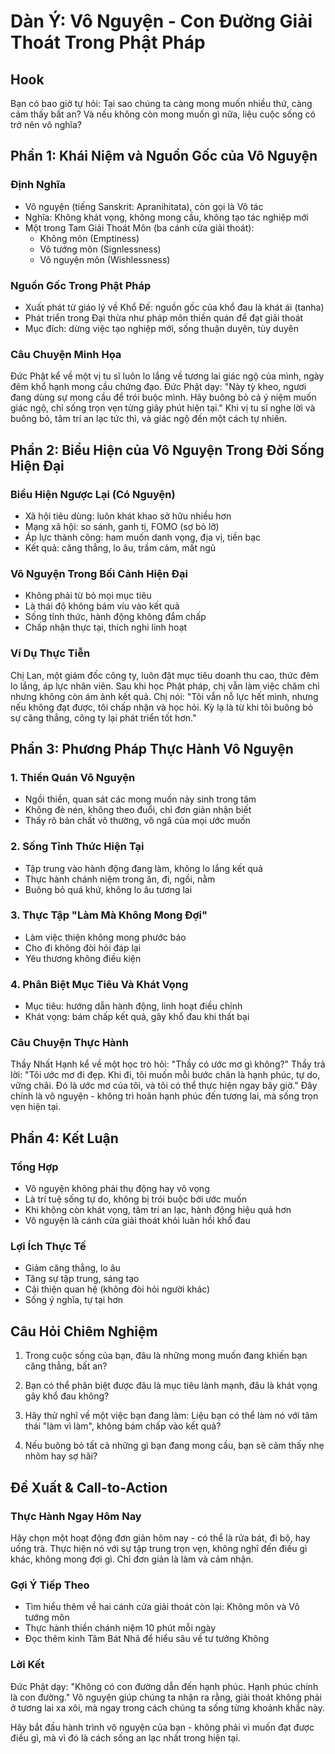 # Dàn Ý: Vô Nguyện - Con Đường Giải Thoát Trong Phật Pháp

## Hook
Bạn có bao giờ tự hỏi: Tại sao chúng ta càng mong muốn nhiều thứ, càng cảm thấy bất an? Và nếu không còn mong muốn gì nữa, liệu cuộc sống có trở nên vô nghĩa?

## Phần 1: Khái Niệm và Nguồn Gốc của Vô Nguyện

### Định Nghĩa
- Vô nguyện (tiếng Sanskrit: Apranihitata), còn gọi là Vô tác
- Nghĩa: Không khát vọng, không mong cầu, không tạo tác nghiệp mới
- Một trong Tam Giải Thoát Môn (ba cánh cửa giải thoát):
  - Không môn (Emptiness)
  - Vô tướng môn (Signlessness)
  - Vô nguyện môn (Wishlessness)

### Nguồn Gốc Trong Phật Pháp
- Xuất phát từ giáo lý về Khổ Đế: nguồn gốc của khổ đau là khát ái (tanha)
- Phát triển trong Đại thừa như pháp môn thiền quán để đạt giải thoát
- Mục đích: dừng việc tạo nghiệp mới, sống thuận duyên, tùy duyên

### Câu Chuyện Minh Họa
Đức Phật kể về một vị tu sĩ luôn lo lắng về tương lai giác ngộ của mình, ngày đêm khổ hạnh mong cầu chứng đạo. Đức Phật dạy: "Này tỳ kheo, ngươi đang dùng sự mong cầu để trói buộc mình. Hãy buông bỏ cả ý niệm muốn giác ngộ, chỉ sống trọn vẹn từng giây phút hiện tại." Khi vị tu sĩ nghe lời và buông bỏ, tâm trí an lạc tức thì, và giác ngộ đến một cách tự nhiên.

## Phần 2: Biểu Hiện của Vô Nguyện Trong Đời Sống Hiện Đại

### Biểu Hiện Ngược Lại (Có Nguyện)
- Xã hội tiêu dùng: luôn khát khao sở hữu nhiều hơn
- Mạng xã hội: so sánh, ganh tị, FOMO (sợ bỏ lỡ)
- Áp lực thành công: ham muốn danh vọng, địa vị, tiền bạc
- Kết quả: căng thẳng, lo âu, trầm cảm, mất ngủ

### Vô Nguyện Trong Bối Cảnh Hiện Đại
- Không phải từ bỏ mọi mục tiêu
- Là thái độ không bám víu vào kết quả
- Sống tỉnh thức, hành động không đắm chấp
- Chấp nhận thực tại, thích nghi linh hoạt

### Ví Dụ Thực Tiễn
Chị Lan, một giám đốc công ty, luôn đặt mục tiêu doanh thu cao, thức đêm lo lắng, áp lực nhân viên. Sau khi học Phật pháp, chị vẫn làm việc chăm chỉ nhưng không còn ám ảnh kết quả. Chị nói: "Tôi vẫn nỗ lực hết mình, nhưng nếu không đạt được, tôi chấp nhận và học hỏi. Kỳ lạ là từ khi tôi buông bỏ sự căng thẳng, công ty lại phát triển tốt hơn."

## Phần 3: Phương Pháp Thực Hành Vô Nguyện

### 1. Thiền Quán Vô Nguyện
- Ngồi thiền, quan sát các mong muốn nảy sinh trong tâm
- Không đè nén, không theo đuổi, chỉ đơn giản nhận biết
- Thấy rõ bản chất vô thường, vô ngã của mọi ước muốn

### 2. Sống Tỉnh Thức Hiện Tại
- Tập trung vào hành động đang làm, không lo lắng kết quả
- Thực hành chánh niệm trong ăn, đi, ngồi, nằm
- Buông bỏ quá khứ, không lo âu tương lai

### 3. Thực Tập "Làm Mà Không Mong Đợi"
- Làm việc thiện không mong phước báo
- Cho đi không đòi hỏi đáp lại
- Yêu thương không điều kiện

### 4. Phân Biệt Mục Tiêu Và Khát Vọng
- Mục tiêu: hướng dẫn hành động, linh hoạt điều chỉnh
- Khát vọng: bám chấp kết quả, gây khổ đau khi thất bại

### Câu Chuyện Thực Hành
Thầy Nhất Hạnh kể về một học trò hỏi: "Thầy có ước mơ gì không?" Thầy trả lời: "Tôi ước mơ đi đẹp. Khi đi, tôi muốn mỗi bước chân là hạnh phúc, tự do, vững chãi. Đó là ước mơ của tôi, và tôi có thể thực hiện ngay bây giờ." Đây chính là vô nguyện - không trì hoãn hạnh phúc đến tương lai, mà sống trọn vẹn hiện tại.

## Phần 4: Kết Luận

### Tổng Hợp
- Vô nguyện không phải thụ động hay vô vọng
- Là trí tuệ sống tự do, không bị trói buộc bởi ước muốn
- Khi không còn khát vọng, tâm trí an lạc, hành động hiệu quả hơn
- Vô nguyện là cánh cửa giải thoát khỏi luân hồi khổ đau

### Lợi Ích Thực Tế
- Giảm căng thẳng, lo âu
- Tăng sự tập trung, sáng tạo
- Cải thiện quan hệ (không đòi hỏi người khác)
- Sống ý nghĩa, tự tại hơn

## Câu Hỏi Chiêm Nghiệm

1. Trong cuộc sống của bạn, đâu là những mong muốn đang khiến bạn căng thẳng, bất an?

2. Bạn có thể phân biệt được đâu là mục tiêu lành mạnh, đâu là khát vọng gây khổ đau không?

3. Hãy thử nghĩ về một việc bạn đang làm: Liệu bạn có thể làm nó với tâm thái "làm vì làm", không bám chấp vào kết quả?

4. Nếu buông bỏ tất cả những gì bạn đang mong cầu, bạn sẽ cảm thấy nhẹ nhõm hay sợ hãi?

## Đề Xuất & Call-to-Action

### Thực Hành Ngay Hôm Nay
Hãy chọn một hoạt động đơn giản hôm nay - có thể là rửa bát, đi bộ, hay uống trà. Thực hiện nó với sự tập trung trọn vẹn, không nghĩ đến điều gì khác, không mong đợi gì. Chỉ đơn giản là làm và cảm nhận.

### Gợi Ý Tiếp Theo
- Tìm hiểu thêm về hai cánh cửa giải thoát còn lại: Không môn và Vô tướng môn
- Thực hành thiền chánh niệm 10 phút mỗi ngày
- Đọc thêm kinh Tâm Bát Nhã để hiểu sâu về tư tưởng Không

### Lời Kết
Đức Phật dạy: "Không có con đường dẫn đến hạnh phúc. Hạnh phúc chính là con đường." Vô nguyện giúp chúng ta nhận ra rằng, giải thoát không phải ở tương lai xa xôi, mà ngay trong cách chúng ta sống từng khoảnh khắc này.

Hãy bắt đầu hành trình vô nguyện của bạn - không phải vì muốn đạt được điều gì, mà vì đó là cách sống an lạc nhất trong hiện tại.
